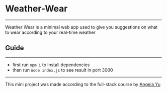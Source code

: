 # Weather-Wear

---

Weather Wear is a minimal web app used to give you suggestions on what to wear according to your real-time weather

## Guide

---

- first run `npm i` to install dependencies
- then run `node index.js` to see result in port 3000

---

This mini project was made according to the full-stack course by [Angela Yu](https://www.udemy.com/share/1013gG3@BBLjV_MTtQx71tbopVjVaNaTlQ7Ew9tEv65QcvpMpq1UYsDBz62dYGFe99wViYP_sQ==/)
